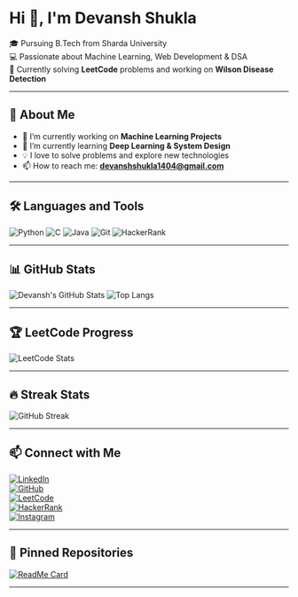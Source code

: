 # Hi 👋, I'm Devansh Shukla  
🎓 Pursuing B.Tech from Sharda University  
💻 Passionate about Machine Learning, Web Development & DSA  
📖 Currently solving **LeetCode** problems and working on **Wilson Disease Detection**  

---

## 🚀 About Me
- 🔭 I’m currently working on **Machine Learning Projects**
- 🌱 I’m currently learning **Deep Learning & System Design**
- 💡 I love to solve problems and explore new technologies
- 📫 How to reach me: **devanshshukla1404@gmail.com**

---

## 🛠 Languages and Tools
![Python](https://img.shields.io/badge/Python-3776AB?style=flat&logo=python&logoColor=white)
![C](https://img.shields.io/badge/C-A8B9CC?style=flat&logo=c&logoColor=white)
![Java](https://img.shields.io/badge/Java-007396?style=flat&logo=java&logoColor=white)
![Git](https://img.shields.io/badge/Git-F05032?style=flat&logo=git&logoColor=white)
![HackerRank](https://img.shields.io/badge/HackerRank-2EC866?style=flat&logo=hackerrank&logoColor=white)

---

## 📊 GitHub Stats
![Devansh's GitHub Stats](https://github-readme-stats.vercel.app/api?username=Devansh1404&show_icons=true&theme=dark)
![Top Langs](https://github-readme-stats.vercel.app/api/top-langs/?username=Devansh1404&layout=compact&theme=dark)

---

## 🏆 LeetCode Progress
![LeetCode Stats](https://leetcard.jacoblin.cool/Devansh_0414?theme=dark&font=Montserrat)

---

## 🔥 Streak Stats  
![GitHub Streak](https://github-readme-streak-stats.herokuapp.com/?user=Devansh1404&theme=dark)

---

## 📫 Connect with Me  
[![LinkedIn](https://img.shields.io/badge/LinkedIn-blue?style=flat&logo=linkedin)](https://linkedin.com/in/devansh-shukla-ba41a2299)  
[![GitHub](https://img.shields.io/badge/GitHub-black?style=flat&logo=github)](https://github.com/Devansh1404)  
[![LeetCode](https://img.shields.io/badge/LeetCode-orange?style=flat&logo=leetcode)](https://leetcode.com/Devansh_0414)  
[![HackerRank](https://img.shields.io/badge/HackerRank-2EC866?style=flat&logo=hackerrank&logoColor=white)](https://www.hackerrank.com/shukladev1404)  
[![Instagram](https://img.shields.io/badge/Instagram-E4405F?style=flat&logo=instagram&logoColor=white)](https://instagram.com/dev_nd_149209)  


---

## 📌 Pinned Repositories
[![ReadMe Card](https://github-readme-stats.vercel.app/api/pin/?username=Devansh1404&repo=LeetCode-Solutions&theme=dark)](https://github.com/Devansh1404/LeetCode-Solution)

---
